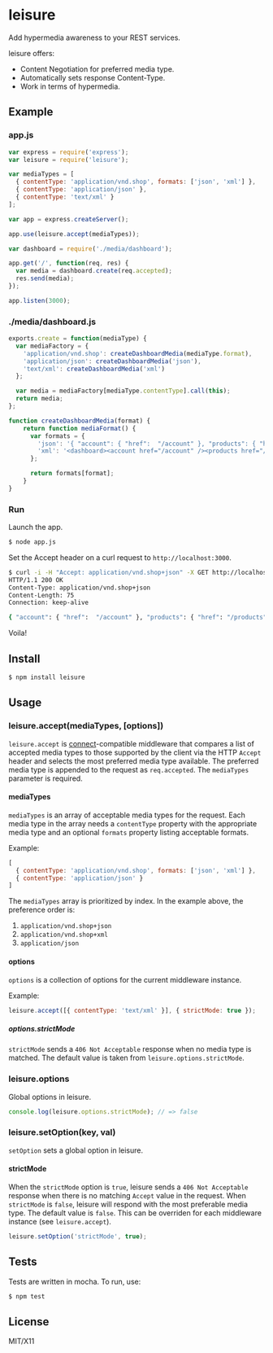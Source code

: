 # leisure

Add hypermedia awareness to your REST services.

leisure offers:

* Content Negotiation for preferred media type.
* Automatically sets response Content-Type.
* Work in terms of hypermedia.

## Example
### app.js

```javascript
var express = require('express');
var leisure = require('leisure');

var mediaTypes = [
  { contentType: 'application/vnd.shop', formats: ['json', 'xml'] },
  { contentType: 'application/json' },
  { contentType: 'text/xml' }
];

var app = express.createServer();

app.use(leisure.accept(mediaTypes));

var dashboard = require('./media/dashboard');

app.get('/', function(req, res) {
  var media = dashboard.create(req.accepted);
  res.send(media);
});

app.listen(3000);
```

### ./media/dashboard.js
```javascript
exports.create = function(mediaType) {
  var mediaFactory = {
    'application/vnd.shop': createDashboardMedia(mediaType.format),
    'application/json': createDashboardMedia('json'),
    'text/xml': createDashboardMedia('xml')
  };

  var media = mediaFactory[mediaType.contentType].call(this);
  return media;
};

function createDashboardMedia(format) {
    return function mediaFormat() {
      var formats = {
        'json': '{ "account": { "href":  "/account" }, "products": { "href": "/products" } }',
        'xml': '<dashboard><account href="/account" /><products href="/products" /></dashboard>'
      };

      return formats[format];
    }
}
```

### Run

Launch the app.

```bash
$ node app.js
```

Set the Accept header on a curl request to `http://localhost:3000`.

```bash
$ curl -i -H "Accept: application/vnd.shop+json" -X GET http://localhost:3000
HTTP/1.1 200 OK
Content-Type: application/vnd.shop+json
Content-Length: 75
Connection: keep-alive

{ "account": { "href":  "/account" }, "products": { "href": "/products" } }
```

Voila!

## Install

```bash
$ npm install leisure
```

## Usage
### leisure.accept(mediaTypes, [options])
`leisure.accept` is [connect](https://github.com/senchalabs/connect)-compatible middleware that compares a list of accepted media types to those supported by the client via the HTTP `Accept` header and selects the most preferred media type available.  The preferred media type is appended to the request as `req.accepted`.  The `mediaTypes` parameter is required.

#### mediaTypes
`mediaTypes` is an array of acceptable media types for the request.  Each media type in the array needs a `contentType` property with the appropriate media type and an optional `formats` property listing acceptable formats.

Example: 

```javascript
[
  { contentType: 'application/vnd.shop', formats: ['json', 'xml'] }, 
  { contentType: 'application/json' }
]
```

The `mediaTypes` array is prioritized by index.  In the example above, the preference order is: 

1. `application/vnd.shop+json`
2. `application/vnd.shop+xml`
3. `application/json`

#### options
`options` is a collection of options for the current middleware instance.  

Example:

```javascript
leisure.accept([{ contentType: 'text/xml' }], { strictMode: true });
```

##### options.strictMode
`strictMode` sends a `406 Not Acceptable` response when no media type is matched.  The default value is taken from `leisure.options.strictMode`.

### leisure.options
Global options in leisure.

```javascript
console.log(leisure.options.strictMode); // => false
```

### leisure.setOption(key, val)
`setOption` sets a global option in leisure.

#### strictMode
When the `strictMode` option is `true`, leisure sends a `406 Not Acceptable` response when there is no matching `Accept` value in the request.  When `strictMode` is `false`, leisure will respond with the most preferable media type.  The default value is `false`.  This can be overriden for each middleware instance (see `leisure.accept`).

```javascript
leisure.setOption('strictMode', true);
```


## Tests
Tests are written in mocha.  To run, use:

```bash
$ npm test
```

## License
MIT/X11
